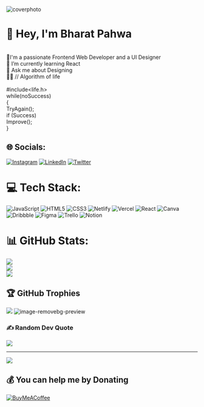 ![coverphoto](https://user-images.githubusercontent.com/102665650/206871153-f69b6bb4-9025-4aed-8bac-fdaa8ccdb7a4.png)

# <span class="wave">👋</span> Hey, I'm Bharat Pahwa
<br>🎯I'm a passionate Frontend Web Developer and a UI Designer<br>🌱 I’m currently learning React<br>💬 Ask me about Designing<br>🧑‍💻 // Algorithm of life<br><br>        #include<life.h><br>        while(noSuccess)<br>        {<br>         TryAgain();<br>         if (Success)<br>             Improve();<br>         }<br>

## 🌐 Socials:
[![Instagram](https://img.shields.io/badge/Instagram-%23E4405F.svg?logo=Instagram&logoColor=white)](https://instagram.com/pahwa_bharat_15) [![LinkedIn](https://img.shields.io/badge/LinkedIn-%230077B5.svg?logo=linkedin&logoColor=white)](https://linkedin.com/in/bharat-pahwa-924816220) [![Twitter](https://img.shields.io/badge/Twitter-%231DA1F2.svg?logo=Twitter&logoColor=white)](https://twitter.com/BharatPahwa4) 

# 💻 Tech Stack:
![JavaScript](https://img.shields.io/badge/javascript-%23323330.svg?style=flat-square&logo=javascript&logoColor=%23F7DF1E) ![HTML5](https://img.shields.io/badge/html5-%23E34F26.svg?style=flat-square&logo=html5&logoColor=white) ![CSS3](https://img.shields.io/badge/css3-%231572B6.svg?style=flat-square&logo=css3&logoColor=white) ![Netlify](https://img.shields.io/badge/netlify-%23000000.svg?style=flat-square&logo=netlify&logoColor=#00C7B7) ![Vercel](https://img.shields.io/badge/vercel-%23000000.svg?style=flat-square&logo=vercel&logoColor=white) ![React](https://img.shields.io/badge/react-%2320232a.svg?style=flat-square&logo=react&logoColor=%2361DAFB) ![Canva](https://img.shields.io/badge/Canva-%2300C4CC.svg?style=flat-square&logo=Canva&logoColor=white) ![Dribbble](https://img.shields.io/badge/Dribbble-EA4C89?style=flat-square&logo=dribbble&logoColor=white) 	![Figma](https://img.shields.io/badge/figma-%23F24E1E.svg?style=flat-square&logo=figma&logoColor=white) ![Trello](https://img.shields.io/badge/Trello-%23026AA7.svg?style=flat-square&logo=Trello&logoColor=white) ![Notion](https://img.shields.io/badge/Notion-%23000000.svg?style=flat-square&logo=notion&logoColor=white)
# 📊 GitHub Stats:
![](https://github-readme-stats.vercel.app/api?username=Bharatpahwa&theme=dark&hide_border=true&include_all_commits=true&count_private=true)<br/>
![](https://github-readme-streak-stats.herokuapp.com/?user=Bharatpahwa&theme=dark&hide_border=true)<br/>
![](https://github-readme-stats.vercel.app/api/top-langs/?username=Bharatpahwa&theme=dark&hide_border=true&include_all_commits=true&count_private=true&layout=compact)

## 🏆 GitHub Trophies
![](https://github-profile-trophy.vercel.app/?username=Bharatpahwa&theme=darkhub&no-frame=true&no-bg=true&margin-w=4)
![image-removebg-preview](https://user-images.githubusercontent.com/102665650/206841426-910d8173-97e8-4c3c-ba4b-afe62452aabf.png)<br>
### ✍️ Random Dev Quote
![](https://quotes-github-readme.vercel.app/api?type=horizontal&theme=radical)

---
[![](https://visitcount.itsvg.in/api?id=Bharatpahwa&icon=0&color=0)](https://visitcount.itsvg.in)

  ## 💰 You can help me by Donating
  [![BuyMeACoffee](https://img.shields.io/badge/Buy%20Me%20a%20Coffee-ffdd00?style=for-the-badge&logo=buy-me-a-coffee&logoColor=black)](https://buymeacoffee.com/Bpahwa) 

  
<!-- Proudly created with GPRM ( https://gprm.itsvg.in ) -->

